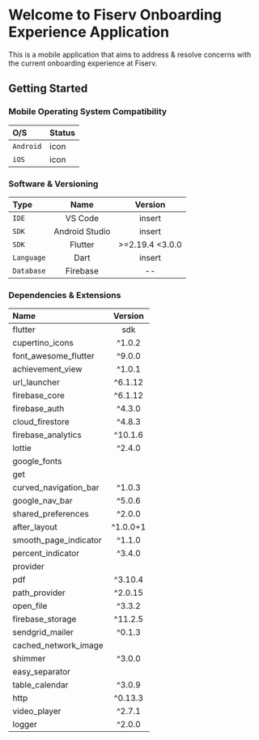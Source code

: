 # Welcome to Fiserv Onboarding Experience Application

This is a mobile application that aims to address & resolve concerns with the current onboarding experience at Fiserv. 

## Getting Started

### Mobile Operating System Compatibility
| O/S | Status |
| :--- | ------ |
| `Android` | icon |
| `iOS` | icon |

### Software & Versioning
| Type | Name | Version |
| :---- | :----: | :-------: |
| `IDE` | VS Code | insert |
| `SDK` | Android Studio | insert |
| `SDK` | Flutter | >=2.19.4 <3.0.0 |
| `Language` | Dart | insert |
| `Database` | Firebase | -- |

### Dependencies & Extensions

| Name | Version |
| :---- | :-------: |
| flutter | sdk |
| cupertino_icons | ^1.0.2 |
| font_awesome_flutter | ^9.0.0 |
| achievement_view | ^1.0.1 |
| url_launcher | ^6.1.12 |
| firebase_core | ^6.1.12 |
| firebase_auth | ^4.3.0 |
| cloud_firestore | ^4.8.3 |
| firebase_analytics | ^10.1.6 |
| lottie | ^2.4.0 |
| google_fonts |  |
| get |  |
| curved_navigation_bar | ^1.0.3 |
| google_nav_bar | ^5.0.6 |
| shared_preferences | ^2.0.0 |
| after_layout | ^1.0.0+1 |
| smooth_page_indicator | ^1.1.0 |
| percent_indicator | ^3.4.0 |
| provider |  |
| pdf | ^3.10.4 |
| path_provider | ^2.0.15 |
| open_file | ^3.3.2 |
| firebase_storage | ^11.2.5 |
| sendgrid_mailer | ^0.1.3 |
| cached_network_image |  |
| shimmer | ^3.0.0 |
| easy_separator |  |
| table_calendar | ^3.0.9 |
| http | ^0.13.3 |
| video_player | ^2.7.1 |
| logger | ^2.0.0 |





























